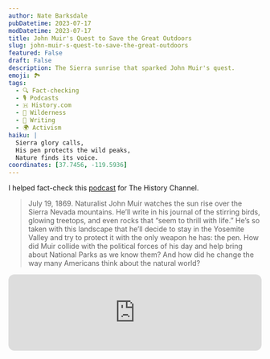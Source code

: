 ```yaml
---
author: Nate Barksdale
pubDatetime: 2023-07-17
modDatetime: 2023-07-17
title: John Muir's Quest to Save the Great Outdoors
slug: john-muir-s-quest-to-save-the-great-outdoors
featured: False
draft: False
description: The Sierra sunrise that sparked John Muir's quest.
emoji: 🏞️
tags:
  - 🔍 Fact-checking
  - 🎙️ Podcasts
  - 🇭 History.com
  - 🌳 Wilderness
  - 📝 Writing
  - 🌍 Activism
haiku: |
  Sierra glory calls,
  His pen protects the wild peaks,
  Nature finds its voice.
coordinates: [37.7456, -119.5936]
---
```


I helped fact-check this [podcast](https://open.spotify.com/episode/4qcnQv87MLCgRhBxc8BZsi?si=FezBA6bHQsmLdmBlR4u_rg) for The History Channel.

> July 19, 1869. Naturalist John Muir watches the sun rise over the Sierra Nevada mountains. He’ll write in his journal of the stirring birds, glowing treetops, and even rocks that “seem to thrill with life.” He’s so taken with this landscape that he’ll decide to stay in the Yosemite Valley and try to protect it with the only weapon he has: the pen. How did Muir collide with the political forces of his day and help bring about National Parks as we know them? And how did he change the way many Americans think about the natural world?

<iframe style="border-radius:12px" src="https://open.spotify.com/embed/episode/4qcnQv87MLCgRhBxc8BZsi?utm_source=generator" width="100%" height="152" frameBorder="0" allowfullscreen="" allow="autoplay; clipboard-write; encrypted-media; fullscreen; picture-in-picture" loading="lazy"></iframe>
